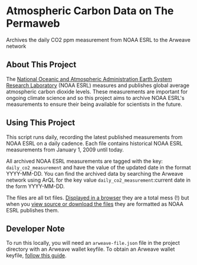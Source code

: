 # Atmospheric Carbon Data on The Permaweb
Archives the daily CO2 ppm measurement from NOAA ESRL to the Arweave network

## About This Project
The [National Oceanic and Atmospheric Administration Earth System Research Laboratory](https://www.esrl.noaa.gov/) (NOAA ESRL) measures and publishes global average atmospheric carbon dioxide levels. These measurements are important for ongoing climate science and so this project aims to archive NOAA ESRL's measurements to ensure their being available for scientists in the future.

## Using This Project
This script runs daily, recording the latest published measurements from NOAA ESRL on a daily cadence. Each file contains historical NOAA ESRL measurements from January 1, 2009 until today.

All archived NOAA ESRL measurements are tagged with the key: `daily_co2_measurement` and have the value of the updated date in the format YYYY-MM-DD. You can find the archived data by searching the Arweave network using ArQL for the key value `daily_co2_measurement`:current date in the form YYYY-MM-DD.

The files are all txt files. [Displayed in a browser](https://as6vxxg4nrdw.arweave.net/8O-Vz0_VLFQaBcceufWAJ6J9vRR_5_jvJvidypHgNd0) they are a total mess (!) but when you [view source or download the files](view-source:https://as6vxxg4nrdw.arweave.net/8O-Vz0_VLFQaBcceufWAJ6J9vRR_5_jvJvidypHgNd0.txt) they are formatted as NOAA ESRL publishes them.

## Developer Note
To run this locally, you will need an `arweave-file.json` file in the project directory with an Arweave wallet keyfile. To obtain an Arweave wallet keyfile, [follow this guide](https://docs.arweave.org/info/wallets/arweave-web-extension-wallet).

